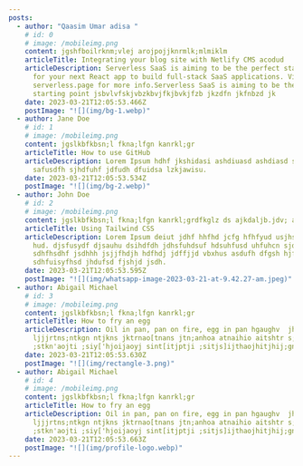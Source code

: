 ```yaml
---
posts:
  - author: "Qaasim Umar adisa "
    # id: 0
    # image: /mobileimg.png
    content: jgshfboilrknm;vlej arojpojjknrmlk;mlmiklm
    articleTitle: Integrating your blog site with Netlify CMS acodud
    articleDescription: Serverless SaaS is aiming to be the perfect starting point
      for your next React app to build full-stack SaaS applications. Visit
      serverless.page for more info.Serverless SaaS is aiming to be the perfect
      starting point jsbvlvfskjvbzkbvjfkjbvkjfzb jkzdfn jkfnbzd jk
    date: 2023-03-21T12:05:53.466Z
    postImage: "![](img/bg-1.webp)"
  - author: Jane Doe
    # id: 1
    # image: /mobileimg.png
    content: jgslkbfkbsn;l fkna;lfgn kanrkl;gr
    articleTitle: How to use GitHub
    articleDescription: L﻿orem Ipsum hdhf jkshidasi ashdiuasd ashdiasd sjkdhasias
      safusdfh sjhdfuhf jdfudh dfuidsa lzkjawisu.
    date: 2023-03-21T12:05:53.534Z
    postImage: "![](img/bg-2.webp)"
  - author: John Doe
    # id: 2
    # image: /mobileimg.png
    content: jgslkbfkbsn;l fkna;lfgn kanrkl;grdfkglz ds ajkdaljb.jdv; aek
    articleTitle: Using Tailwind CSS
    articleDescription: L﻿orem Ipsum deiut jdhf hhfhd jcfg hfhfyud usjhs hfhjjdu
      hud. djsfusydf djsauhu dsihdfdh jdhsfuhdsuf hdsuhfusd uhfuhcn sjdhfuhsdfh
      sdhfhsdhf jsdhhh jsjjfhdjh hdfhdj jdffjjd vbxhus asdufh dfgsh hjfhhnh
      sdhfuisyfhsd jhdufsd fjshjd jsdh.
    date: 2023-03-21T12:05:53.595Z
    postImage: "![](img/whatsapp-image-2023-03-21-at-9.42.27-am.jpeg)"
  - author: Abigail Michael
    # id: 3
    # image: /mobileimg.png
    content: jgslkbfkbsn;l fkna;lfgn kanrkl;gr
    articleTitle: How to fry an egg
    articleDescription: Oil in pan, pan on fire, egg in pan hgaughv  jhhgvb
      ljjjrtns;ntkgn ntjkns jktrnao[tnans jtn;anhoa atnaihio aitshtr s;ithaj[tha
      ;stkn'aojti ;siy['hjoijaoyj sint[itjptji ;sitjs]ijthaojhitjhij;gnh]]]
    date: 2023-03-21T12:05:53.630Z
    postImage: "![](img/rectangle-3.png)"
  - author: Abigail Michael
    # id: 4
    # image: /mobileimg.png
    content: jgslkbfkbsn;l fkna;lfgn kanrkl;gr
    articleTitle: How to fry an egg
    articleDescription: Oil in pan, pan on fire, egg in pan hgaughv  jhhgvb
      ljjjrtns;ntkgn ntjkns jktrnao[tnans jtn;anhoa atnaihio aitshtr s;ithaj[tha
      ;stkn'aojti ;siy['hjoijaoyj sint[itjptji ;sitjs]ijthaojhitjhij;gnh]]]
    date: 2023-03-21T12:05:53.663Z
    postImage: "![](img/profile-logo.webp)"
---
```


